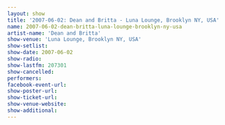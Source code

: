 ```yaml
---
layout: show
title: '2007-06-02: Dean and Britta - Luna Lounge, Brooklyn NY, USA'
name: 2007-06-02-dean-britta-luna-lounge-brooklyn-ny-usa
artist-name: 'Dean and Britta'
show-venue: 'Luna Lounge, Brooklyn NY, USA'
show-setlist: 
show-date: 2007-06-02
show-radio: 
show-lastfm: 207301
show-cancelled: 
performers: 
facebook-event-url: 
show-poster-url: 
show-ticket-url: 
show-venue-website: 
show-additional: 
---
```


